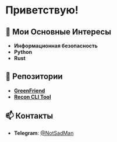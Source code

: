 # Приветствую!

## 🚀 Мои Основные Интересы

- **Информационная безопасность**
- **Python**
- **Rust**

## 📂 Репозитории

- [**GreenFriend**](https://github.com/NotSadMan/GreenFriend/)
- [**Recon CLI Tool**](https://github.com/NotSadMan/recon-cli/)
## 📫 Контакты

- **Telegram**: [@NotSadMan](https://t.me/NotSadMan)

